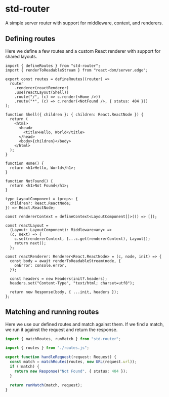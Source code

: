 # std-router

A simple server router with support for middleware, context, and renderers.

## Defining routes

Here we define a few routes and a custom React renderer with support for shared layouts.

```tsx
import { defineRoutes } from "std-router";
import { renderToReadableStream } from "react-dom/server.edge";

export const routes = defineRoutes((router) =>
  router
    .renderer(reactRenderer)
    .use(reactLayout(Shell))
    .route("/", (c) => c.render(<Home />))
    .route("*", (c) => c.render(<NotFound />, { status: 404 }))
);

function Shell({ children }: { children: React.ReactNode }) {
  return (
    <html>
      <head>
        <title>Hello, World</title>
      </head>
      <body>{children}</body>
    </html>
  );
}

function Home() {
  return <h1>Hello, World</h1>;
}

function NotFound() {
  return <h1>Not Found</h1>;
}

type LayoutComponent = (props: {
  children?: React.ReactNode;
}) => React.ReactNode;

const rendererContext = defineContext<LayoutComponent[]>(() => []);

const reactLayout =
  (Layout: LayoutComponent): Middleware<any> =>
  (c, next) => {
    c.set(rendererContext, [...c.get(rendererContext), Layout]);
    return next();
  };

const reactRenderer: Renderer<React.ReactNode> = (c, node, init) => {
  const body = await renderToReadableStream(node, {
    onError: console.error,
  });

  const headers = new Headers(init?.headers);
  headers.set("Content-Type", "text/html; charset=utf8");

  return new Response(body, { ...init, headers });
};
```

## Matching and running routes

Here we use our defined routes and match against them. If we find a match, we run it against the request and return the response.

```ts
import { matchRoutes, runMatch } from "std-router";

import { routes } from "./routes.js";

export function handleRequest(request: Request) {
  const match = matchRoutes(routes, new URL(request.url));
  if (!match) {
    return new Response("Not Found", { status: 404 });
  }

  return runMatch(match, request);
}
```
